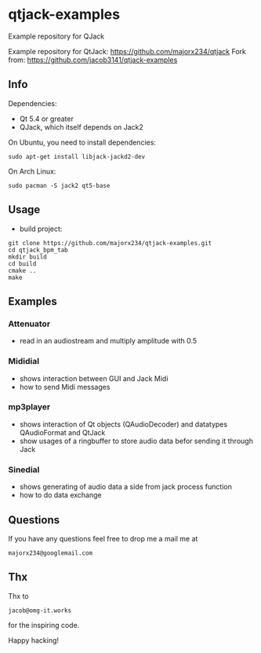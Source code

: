 # qtjack-examples
Example repository for QJack

Example repository for QtJack: https://github.com/majorx234/qtjack
Fork from: https://github.com/jacob3141/qtjack-examples

## Info
Dependencies:

* Qt 5.4 or greater
* QJack, which itself depends on Jack2

On Ubuntu, you need to install dependencies:
```
sudo apt-get install libjack-jackd2-dev
```

On Arch Linux:
```
sudo pacman -S jack2 qt5-base
```

## Usage
- build project:
```
git clone https://github.com/majorx234/qtjack-examples.git
cd qtjack_bpm_tab
mkdir build
cd build
cmake ..
make
```

## Examples
### Attenuator
- read in an audiostream and multiply amplitude with 0.5
### Mididial
- shows interaction between GUI and Jack Midi
- how to send Midi messages
### mp3player
- shows interaction of Qt objects (QAudioDecoder) and datatypes QAudioFormat and QtJack
- show usages of a ringbuffer to store audio data befor sending it through Jack
### Sinedial
- shows generating of audio data a side from jack process function
- how to do data exchange

## Questions

If you have any questions feel free to drop me a mail me at
```
majorx234@googlemail.com

```
## Thx

Thx to
```
jacob@omg-it.works
```
for the inspiring code.

Happy hacking!

